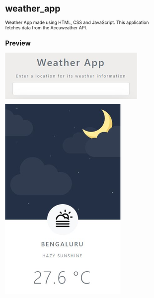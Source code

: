 # weather_app
Weather App made using HTML, CSS and JavaScript. This application fetches data from the Accuweather API.

## Preview

![Search](img/search.JPG)

![Result](img/result.JPG)
